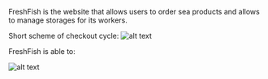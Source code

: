 FreshFish is the website that allows users to order sea products and allows to manage storages for its workers.

Short scheme of checkout cycle:
![alt text](https://user-images.githubusercontent.com/47915260/113891823-1c5f5900-97ce-11eb-8867-65154ded7625.png)

FreshFish is able to:

![alt text](https://user-images.githubusercontent.com/47915260/113893469-bc69b200-97cf-11eb-85fb-378af07ac193.png)
